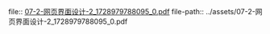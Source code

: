 file:: [07-2-网页界面设计-2_1728979788095_0.pdf](../assets/07-2-网页界面设计-2_1728979788095_0.pdf)
file-path:: ../assets/07-2-网页界面设计-2_1728979788095_0.pdf
